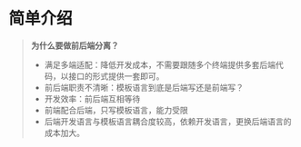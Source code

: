 # 简单介绍

> **为什么要做前后端分离？**
>
> - 满足多端适配：降低开发成本，不需要跟随多个终端提供多套后端代码，以接口的形式提供一套即可。
> - 前后端职责不清晰：模板语言到底是后端写还是前端写？
> - 开发效率：前后端互相等待
> - 前端配合后端，只写模板语言，能力受限
> - 后端开发语言与模板语言耦合度较高，依赖开发语言，更换后端语言的成本加大。

